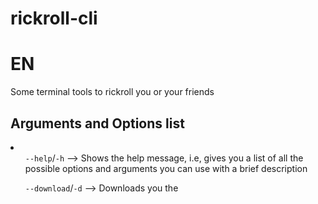 # rickroll-cli

<h1>EN</h1>

Some terminal tools to rickroll you or your friends

<h2>Arguments and Options list</h2>

<li>
<ul><code>--help</code>/<code>-h</code> --> Shows the help message, i.e, gives you a list of all the possible options and arguments you can use with a brief description</ul>
<ul><code>--download</code>/<code>-d</code> --> Downloads you the <a href="https://youtu.be/dQw4w9WgXcQ>Rickroll Videoclip</a>and saves it to your current working directory</ul>
<ul><code>--audio</code>/<code>-a</code> --> Downloads you the Rickroll song and saves it to your current working directory</ul>
<ul><code>--spam</code>/<code>-s</code> --> Specify how much Rickrolls you want to open one after another</ul>
<ul><code>--wait</code>/<code>-w</code> --> Specify a certain amount of time <i>(in seconds)</i> to execute all the actions 
</li>
